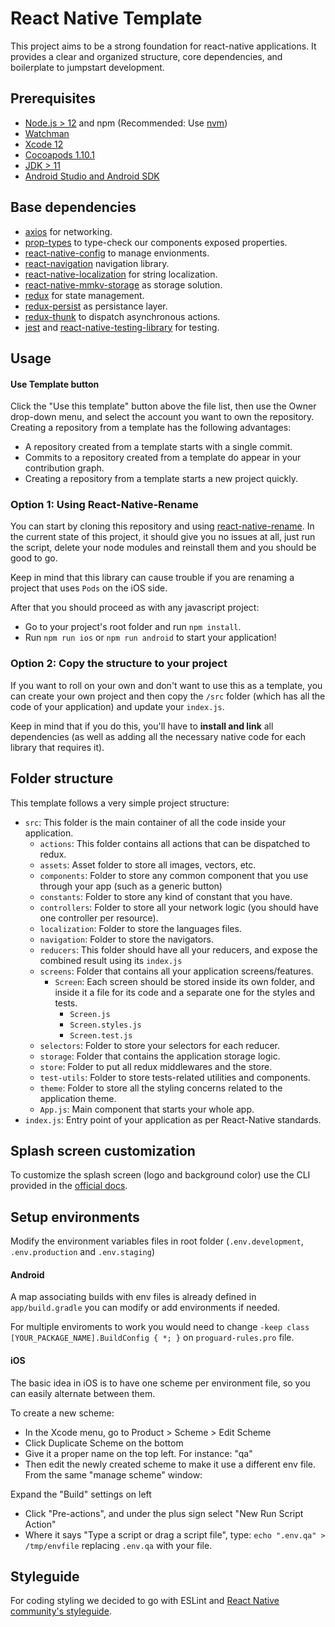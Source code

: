 # React Native Template

This project aims to be a strong foundation for react-native applications. It provides a clear and organized structure, core dependencies, and boilerplate to jumpstart development.

## Prerequisites
- [Node.js > 12](https://nodejs.org) and npm (Recommended: Use [nvm](https://github.com/nvm-sh/nvm))
- [Watchman](https://facebook.github.io/watchman)
- [Xcode 12](https://developer.apple.com/xcode)
- [Cocoapods 1.10.1](https://cocoapods.org)
- [JDK > 11](https://www.oracle.com/java/technologies/javase-jdk11-downloads.html)
- [Android Studio and Android SDK](https://developer.android.com/studio)

## Base dependencies
- [axios](https://github.com/axios/axios) for networking.
- [prop-types](https://github.com/facebook/prop-types) to type-check our components exposed properties.
- [react-native-config](https://github.com/luggit/react-native-config) to manage envionments.
- [react-navigation](https://reactnavigation.org/) navigation library.
- [react-native-localization](https://github.com/stefalda/ReactNativeLocalization) for string localization.
- [react-native-mmkv-storage](https://github.com/ammarahm-ed/react-native-mmkv-storage#readme) as storage solution.
- [redux](https://redux.js.org/) for state management.
- [redux-persist](https://github.com/rt2zz/redux-persist) as persistance layer.
- [redux-thunk](https://github.com/gaearon/redux-thunk) to dispatch asynchronous actions.
- [jest](https://facebook.github.io/jest/) and [react-native-testing-library](https://callstack.github.io/react-native-testing-library/) for testing.

## Usage

#### Use Template button
Click the "Use this template" button above the file list, then use the Owner drop-down menu, and select the account you want to own the repository. Creating a repository from a template has the following advantages:

- A repository created from a template starts with a single commit.
- Commits to a repository created from a template do appear in your contribution graph.
- Creating a repository from a template starts a new project quickly.

### Option 1: Using React-Native-Rename
You can start by cloning this repository and using [react-native-rename](https://github.com/junedomingo/react-native-rename). In the current state of this project, it should give you no issues at all, just run the script, delete your node modules and reinstall them and you should be good to go.

Keep in mind that this library can cause trouble if you are renaming a project that uses `Pods` on the iOS side.

After that you should proceed as with any javascript project:
- Go to your project's root folder and run `npm install`.
- Run `npm run ios` or `npm run android` to start your application!

### Option 2: Copy the structure to your project
If you want to roll on your own and don't want to use this as a template, you can create your own project and then copy the `/src` folder (which has all the code of your application) and update your `index.js`.

Keep in mind that if you do this, you'll have to **install and link** all dependencies (as well as adding all the necessary native code for each library that requires it).

## Folder structure
This template follows a very simple project structure:
- `src`: This folder is the main container of all the code inside your application.
  - `actions`: This folder contains all actions that can be dispatched to redux.
  - `assets`: Asset folder to store all images, vectors, etc.
  - `components`: Folder to store any common component that you use through your app (such as a generic button)
  - `constants`: Folder to store any kind of constant that you have.
  - `controllers`: Folder to store all your network logic (you should have one controller per resource).
  - `localization`: Folder to store the languages files.
  - `navigation`: Folder to store the navigators.
  - `reducers`: This folder should have all your reducers, and expose the combined result using its `index.js`
  - `screens`: Folder that contains all your application screens/features.
      - `Screen`: Each screen should be stored inside its own folder, and inside it a file for its code and a separate one for the styles and tests.
        - `Screen.js`
        - `Screen.styles.js`
        - `Screen.test.js`
  - `selectors`: Folder to store your selectors for each reducer.
  - `storage`: Folder that contains the application storage logic.
  - `store`: Folder to put all redux middlewares and the store.
  - `test-utils`: Folder to store tests-related utilities and components.
  - `theme`: Folder to store all the styling concerns related to the application theme.
  - `App.js`: Main component that starts your whole app.
- `index.js`: Entry point of your application as per React-Native standards.

## Splash screen customization
To customize the splash screen (logo and background color) use the CLI provided in the [official docs](https://github.com/zoontek/react-native-bootsplash#assets-generation).

## Setup environments
Modify the environment variables files in root folder (`.env.development`, `.env.production` and `.env.staging`)

#### Android
A map associating builds with env files is already defined in `app/build.gradle` you can modify or add environments if needed.

For multiple enviroments to work you would need to change `-keep class [YOUR_PACKAGE_NAME].BuildConfig { *; }` on `proguard-rules.pro` file.

#### iOS
The basic idea in iOS is to have one scheme per environment file, so you can easily alternate between them.

To create a new scheme:
- In the Xcode menu, go to Product > Scheme > Edit Scheme
- Click Duplicate Scheme on the bottom
- Give it a proper name on the top left. For instance: "qa"
- Then edit the newly created scheme to make it use a different env file. From the same "manage scheme" window:

Expand the "Build" settings on left
- Click "Pre-actions", and under the plus sign select "New Run Script Action"
- Where it says "Type a script or drag a script file", type: `echo ".env.qa" > /tmp/envfile` replacing `.env.qa` with your file.

## Styleguide
For coding styling we decided to go with ESLint and [React Native community's styleguide](https://github.com/facebook/react-native/tree/master/packages/eslint-config-react-native-community#readme).
